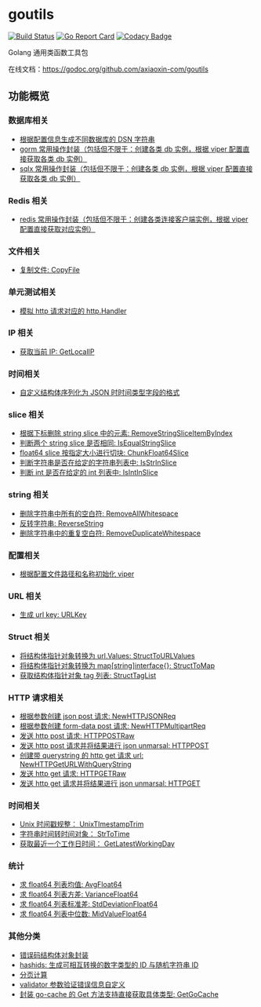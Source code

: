 # goutils

[![Build Status](https://travis-ci.org/axiaoxin-com/goutils.svg?branch=master)](https://travis-ci.org/axiaoxin-com/goutils)
[![Go Report Card](https://goreportcard.com/badge/github.com/axiaoxin-com/goutils)](https://goreportcard.com/report/github.com/axiaoxin-com/goutils)
[![Codacy Badge](https://app.codacy.com/project/badge/Grade/927424c522de4548afa6b53cffd2e154)](https://www.codacy.com/gh/axiaoxin-com/goutils?utm_source=github.com&utm_medium=referral&utm_content=axiaoxin-com/goutils&utm_campaign=Badge_Grade)

Golang 通用类函数工具包

在线文档：<https://godoc.org/github.com/axiaoxin-com/goutils>

## 功能概览

### 数据库相关

- [根据配置信息生成不同数据库的 DSN 字符串](./dbconfig.go)
- [gorm 常用操作封装（包括但不限于：创建各类 db 实例，根据 viper 配置直接获取各类 db 实例）](./gormdb.go)
- [sqlx 常用操作封装（包括但不限于：创建各类 db 实例，根据 viper 配置直接获取各类 db 实例）](./sqlxdb.go)

### Redis 相关

- [redis 常用操作封装（包括但不限于：创建各类连接客户端实例，根据 viper 配置直接获取对应实例）](./redis.go)

### 文件相关

- [复制文件: CopyFile](./file.go)

### 单元测试相关

- [模拟 http 请求对应的 http.Handler](./httptest.go)

### IP 相关

- [获取当前 IP: GetLocalIP](./ip.go)

### 时间相关

- [自定义结构体序列化为 JSON 时时间类型字段的格式](./jsontime.go)

### slice 相关

- [根据下标删除 string slice 中的元素: RemoveStringSliceItemByIndex](./slice.go)
- [判断两个 string slice 是否相同: IsEqualStringSlice](./slice.go)
- [float64 slice 按指定大小进行切块: ChunkFloat64Slice](./slice.go)
- [判断字符串是否在给定的字符串列表中: IsStrInSlice](./slice.go)
- [判断 int 是否在给定的 int 列表中: IsIntInSlice](./slice.go)

### string 相关

- [删除字符串中所有的空白符: RemoveAllWhitespace](./string.go)
- [反转字符串: ReverseString](./string.go)
- [删除字符串中的重复空白符: RemoveDuplicateWhitespace](./string.go)

### 配置相关

- [根据配置文件路径和名称初始化 viper](./viper.go)

### URL 相关

- [生成 url key: URLKey](./url.go)

### Struct 相关

- [将结构体指针对象转换为 url.Values: StructToURLValues](./struct.go)
- [将结构体指针对象转换为 map[string]interface{}: StructToMap](./struct.go)
- [获取结构体指针对象 tag 列表: StructTagList](./struct.go)

### HTTP 请求相关

- [根据参数创建 json post 请求: NewHTTPJSONReq](./http.go)
- [根据参数创建 form-data post 请求: NewHTTPMultipartReq](./http.go)
- [发送 http post 请求: HTTPPOSTRaw](./http.go)
- [发送 http post 请求并将结果进行 json unmarsal: HTTPPOST](./http.go)
- [创建带 querystring 的 http get 请求 url: NewHTTPGetURLWithQueryString](./http.go)
- [发送 http get 请求: HTTPGETRaw](./http.go)
- [发送 http get 请求并将结果进行 json unmarsal: HTTPGET](./http.go)

### 时间相关

- [Unix 时间戳规整： UnixTImestampTrim](./time.go)
- [字符串时间转时间对象： StrToTime](./time.go)
- [获取最近一个工作日时间： GetLatestWorkingDay](./time.go)

### 统计

- [求 float64 列表均值: AvgFloat64](./statistics.go)
- [求 float64 列表方差: VarianceFloat64](./statistics.go)
- [求 float64 列表标准差: StdDeviationFloat64](./statistics.go)
- [求 float64 列表中位数: MidValueFloat64](./statistics.go)

### 其他分类

- [错误码结构体对象封装](./errcode.go)
- [hashids: 生成可相互转换的数字类型的 ID 与随机字符串 ID](./hashids.go)
- [分页计算](./pagination.go)
- [validator 参数验证错误信息自定义](./validator.go)
- [封装 go-cache 的 Get 方法支持直接获取具体类型: GetGoCache](./gocache.go)
